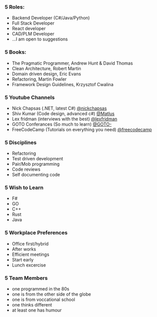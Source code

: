 ### 5 Roles:

- Backend Developer (C#/Java/Python)
- Full Stack Developer
- React developer
- CAD/PLM Developer
- ...I am open to suggestions

### 5 Books:

- The Pragmatic Programmer, Andrew Hunt & David Thomas
- Clean Architecture, Robert Martin
- Domain driven design, Eric Evans
- Refactoring, Martin Fowler
- Framework Design Guidelines, Krzysztof Cwalina

### 5 Youtube Channels

- Nick Chapsas (.NET, latest C#) [@nickchapsas](https://www.youtube.com/@nickchapsas)
- Shiv Kumar (Code design, advanced c#) [@Matlus](https://www.youtube.com/@Matlus)
- Lex fridman (interviews with the best) [@lexfridman](https://youtube.com/@lexfridman)
- GOTO Conferances (So much to learn) [@GOTO-](https://www.youtube.com/@GOTO-)
- FreeCodeCamp (Tutorials on everything you need) [@freecodecamp](https://www.youtube.com/@freecodecamp)

### 5 Disciplines

- Refactoring
- Test driven development
- Pair/Mob programming
- Code reviews
- Self documenting code

### 5 Wish to Learn

- F#
- GO
- C++
- Rust
- Java

### 5 Workplace Preferences

- Office first/hybrid
- After works
- Efficient meetings
- Start early
- Lunch excercise

### 5 Team Members
- one programmed in the 80s
- one is from the other side of the globe
- one is from voccational school
- one thinks different
- at least one has humour
